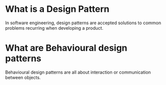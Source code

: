 # What is a Design Pattern
In software engineering, design patterns are accepted solutions to common problems recurring when developing a product.

# What are Behavioural design patterns
Behavioural design patterns are all about interaction or communication between objects.
